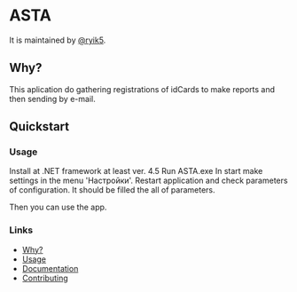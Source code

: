 ﻿# ASTA

It is maintained by [@ryik5](https://github.com/ryik5).


## Why?

This aplication do gathering registrations of idCards to make reports and then sending by e-mail.

## Quickstart

### Usage

Install at .NET framework at least ver. 4.5
Run ASTA.exe
In start make settings in the menu 'Настройки'.
Restart application and check parameters of configuration.
It should be filled the all of parameters.

Then you can use the app.


### Links
* [Why?](https://github.com/ryik5/mySCA2/README.md)
* [Usage](https://github.com/ryik5/mySCA2/README.md)
* [Documentation](https://github.com/ryik5/mySCA2/README.md)
* [Contributing](https://github.com/ryik5/mySCA2/README.md)